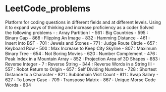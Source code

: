# LeetCode_problems
  Platform for coding questions in different fields and at different levels. Using it to expand ways of thinking and increase proficiency as a coder
Solved the following problems -
		: Array Partition I - 561
		: Big Countries - 595
		: Binary Gap - 868
		: Flipping An Image - 832
		: Hamming Distance - 461
		: Insert into BST - 701
		: Jewels and Stones - 771
		: Judge Route Circle - 657
		: Keyboard Row - 500
		: Max Increase to Keep City Skyline - 807
		: Maximum Binary Tree - 654
		: Not Boring Movies - 620
		: Number Complement - 476
		: Peak Index in a Mountain Array - 852
		: Projection Area of 3D Shapes - 883
		: Reverse Integer - 7
		: Reverse String - 344
		: Reverse Words in a String III - 557
		: Robot Return to Origin - 657
		: Self Dividing Numbers - 728
		: Shortest Distance to a Character - 821
		: Subdomain Visit Count - 811
		: Swap Salary - 627
		: To Lower Case - 709
		: Transpose Matrix - 867
		: Unique Morse Code Words - 804
